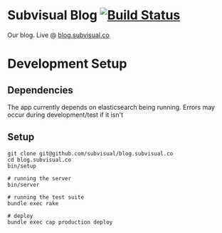 # Subvisual Blog [![Build Status](https://semaphoreci.com/api/v1/projects/d4cb3462-8468-4dca-888f-9e311039ce8d/430739/shields_badge.svg)](https://semaphoreci.com/gb/blog-subvisual-co)

Our blog. Live @ [blog.subvisual.co](blog.subvisual.co)

# Development Setup

## Dependencies

  The app currently depends on elasticsearch being running. Errors may occur during development/test if it isn't

## Setup

    git clone git@github.com/subvisual/blog.subvisual.co
    cd blog.subvisual.co
    bin/setup

    # running the server
    bin/server

    # running the test suite
    bundle exec rake

    # deploy
    bundle exec cap production deploy
